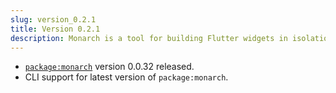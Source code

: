 ```yaml
---
slug: version_0.2.1
title: Version 0.2.1
description: Monarch is a tool for building Flutter widgets in isolation. It makes building beautiful apps a simpler and faster experience.
---
```


- [`package:monarch`](https://pub.dev/packages/monarch) version 0.0.32 released.
- CLI support for latest version of  `package:monarch`.

